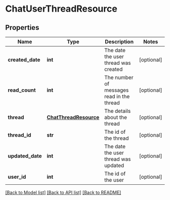 # ChatUserThreadResource

## Properties
Name | Type | Description | Notes
------------ | ------------- | ------------- | -------------
**created_date** | **int** | The date the user thread was created | [optional] 
**read_count** | **int** | The number of messages read in the thread | [optional] 
**thread** | [**ChatThreadResource**](ChatThreadResource.md) | The details about the thread | [optional] 
**thread_id** | **str** | The id of the thread | [optional] 
**updated_date** | **int** | The date the user thread was updated | [optional] 
**user_id** | **int** | The id of the user | [optional] 

[[Back to Model list]](../README.md#documentation-for-models) [[Back to API list]](../README.md#documentation-for-api-endpoints) [[Back to README]](../README.md)


